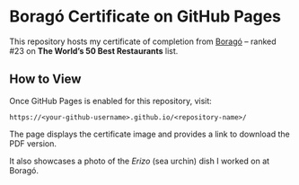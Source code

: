 # Boragó Certificate on GitHub Pages

This repository hosts my certificate of completion from [Boragó](https://borago.cl) – ranked #23 on **The World’s 50 Best Restaurants** list.

## How to View

Once GitHub Pages is enabled for this repository, visit:

```
https://<your-github-username>.github.io/<repository-name>/
```

The page displays the certificate image and provides a link to download the PDF version.

It also showcases a photo of the *Erizo* (sea urchin) dish I worked on at Boragó.
